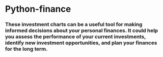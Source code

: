# Python-finance

### These investment charts can be a useful tool for making informed decisions about your personal finances. It could help you assess the performance of your current investments, identify new investment opportunities, and plan your finances for the long term.
